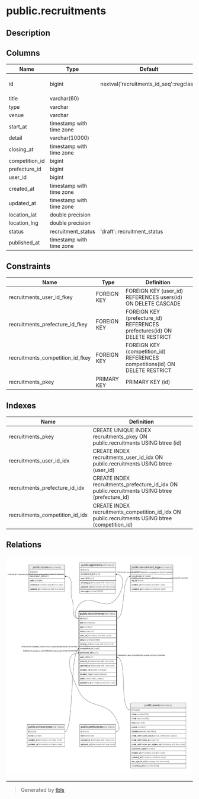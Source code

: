 # public.recruitments

## Description

## Columns

| Name | Type | Default | Nullable | Children | Parents | Comment |
| ---- | ---- | ------- | -------- | -------- | ------- | ------- |
| id | bigint | nextval('recruitments_id_seq'::regclass) | false | [public.stocks](public.stocks.md) [public.applicants](public.applicants.md) [public.recruitment_tags](public.recruitment_tags.md) |  |  |
| title | varchar(60) |  | false |  |  |  |
| type | varchar |  | false |  |  |  |
| venue | varchar |  | true |  |  |  |
| start_at | timestamp with time zone |  | true |  |  |  |
| detail | varchar(10000) |  | true |  |  |  |
| closing_at | timestamp with time zone |  | true |  |  |  |
| competition_id | bigint |  | false |  | [public.competitions](public.competitions.md) |  |
| prefecture_id | bigint |  | false |  | [public.prefectures](public.prefectures.md) |  |
| user_id | bigint |  | false |  | [public.users](public.users.md) |  |
| created_at | timestamp with time zone |  | false |  |  |  |
| updated_at | timestamp with time zone |  | false |  |  |  |
| location_lat | double precision |  | true |  |  |  |
| location_lng | double precision |  | true |  |  |  |
| status | recruitment_status | 'draft'::recruitment_status | false |  |  |  |
| published_at | timestamp with time zone |  | true |  |  |  |

## Constraints

| Name | Type | Definition |
| ---- | ---- | ---------- |
| recruitments_user_id_fkey | FOREIGN KEY | FOREIGN KEY (user_id) REFERENCES users(id) ON DELETE CASCADE |
| recruitments_prefecture_id_fkey | FOREIGN KEY | FOREIGN KEY (prefecture_id) REFERENCES prefectures(id) ON DELETE RESTRICT |
| recruitments_competition_id_fkey | FOREIGN KEY | FOREIGN KEY (competition_id) REFERENCES competitions(id) ON DELETE RESTRICT |
| recruitments_pkey | PRIMARY KEY | PRIMARY KEY (id) |

## Indexes

| Name | Definition |
| ---- | ---------- |
| recruitments_pkey | CREATE UNIQUE INDEX recruitments_pkey ON public.recruitments USING btree (id) |
| recruitments_user_id_idx | CREATE INDEX recruitments_user_id_idx ON public.recruitments USING btree (user_id) |
| recruitments_prefecture_id_idx | CREATE INDEX recruitments_prefecture_id_idx ON public.recruitments USING btree (prefecture_id) |
| recruitments_competition_id_idx | CREATE INDEX recruitments_competition_id_idx ON public.recruitments USING btree (competition_id) |

## Relations

![er](public.recruitments.svg)

---

> Generated by [tbls](https://github.com/k1LoW/tbls)
